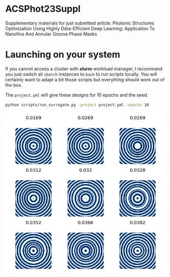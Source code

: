 # ACSPhot23Suppl
Supplementary materials for just submitted article: Photonic Structures Optimization Using Highly Data-Efficient Deep Learning: Application To Nanofins And Annular Groove Phase Masks


# Launching on your system

If you cannot access a cluster with **slurm** workload manager, I recommand you just switch all `sbatch` instances to `bash` to run scripts locally. You will certainly want to adapt a bit those scripts but everything should work out of the box.

The `project.yml` will give these designs for 10 epochs and the seed.
```bash
python scripts/run_surrogate.py -project project.yml -epochs 10
```

![](fig/Bests.png)